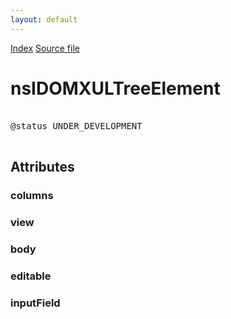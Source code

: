 ```yaml
---
layout: default
---
```

<div id='links'><a href="../index.html">Index</a>
<a href="http://dxr.mozilla.org/mozilla-central/source/dom/interfaces/xul/nsIDOMXULTreeElement.idl">Source file</a>
</div>

# nsIDOMXULTreeElement #
<pre>  
@status UNDER_DEVELOPMENT  
  
</pre>
## Attributes ##

### columns ###

### view ###

### body ###

### editable ###

### inputField ###
